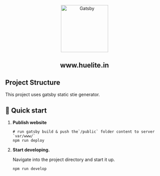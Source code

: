 <p align="center" >
  <a href="https://www.huelite.in/" >
    <img alt="Gatsby" src="https://www.huelite.in/staticImages/icon/hueliteIconNoBg_512px.png" width="150" />
  </a>
</p>
<h2 align="center" color="#000000">www.huelite.in</h2>

## Project Structure

This project uses gatsby static stie generator.

## 🚀 Quick start

1.  **Publish website**

    ```shell
    # run gatsby build & push the`/public` folder content to server `var/www/`
    npm run deploy
    ```

2.  **Start developing.**

    Navigate into the project directory and start it up.

    ```shell
    npm run develop
    ```
